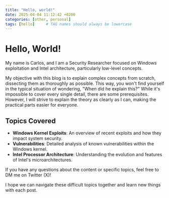 ```yaml
---
title: "Hello, world!"
date: 2025-04-04 11:12:42 +0200
categories: [other, personal]
tags: [hello]     # TAG names should always be lowercase
---
```


# Hello, World!

My name is Carlos, and I am a Security Researcher focused on Windows exploitation and Intel architecture, particularly low-level concepts.

My objective with this blog is to explain complex concepts from scratch, dissecting them as thoroughly as possible. This way, you won't find yourself in the typical situation of wondering, "When did he explain this?" While it's impossible to cover every single detail, there are some prerequisites. However, I will strive to explain the theory as clearly as I can, making the practical parts easier for everyone.

## Topics Covered

- **Windows Kernel Exploits**: An overview of recent exploits and how they impact system security.
- **Vulnerabilities**: Detailed analysis of known vulnerabilities within the Windows kernel.
- **Intel Processor Architecture**: Understanding the evolution and features of Intel's microarchitectures.

If you have any questions about the content or specific topics, feel free to DM me on Twitter (X)!

I hope we can navigate these difficult topics together and learn new things with each post.
